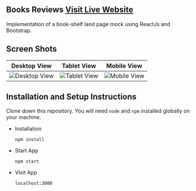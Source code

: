 ## Books Reviews [Visit Live Website](https://mohammadhh.github.io/book-shelf/)
Implementation of a book-shelf land page mock using ReactJs and Bootstrap.

## Screen Shots

Desktop View             |  Tablet View               | Mobile View
:-------------------------:|:-------------------------:|:-------------------------:
![Desktop View](https://i.ibb.co/3r9wq78/Books-Reviews-Desktop.png)  |  ![Tablet View](https://i.ibb.co/gJxY8vn/Books-Reviews-Tablet.png) | ![Mobile View](https://i.ibb.co/16Gtfrr/Books-Reviews-Mobile.png)

## Installation and Setup Instructions 

Clone down this repository. You will need `node` and `npm` installed globally on your machine.  

- Installation

  `npm install`  

- Start App

  `npm start`  

- Visit App

  `localhost:3000`  

